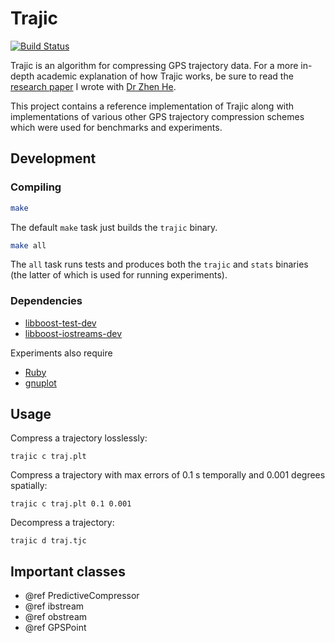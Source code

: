 Trajic
======

[![Build Status](https://travis-ci.org/anibali/trajic.svg?branch=master)](https://travis-ci.org/anibali/trajic)

Trajic is an algorithm for compressing GPS trajectory data. For a more in-depth
academic explanation of how Trajic works, be sure to read the
[research paper](https://raw.githubusercontent.com/anibali/trajic/gh-pages/trajic_paper.pdf)
I wrote with [Dr Zhen He](http://homepage.cs.latrobe.edu.au/zhe/).

This project contains a reference implementation of Trajic along with
implementations of various other GPS trajectory compression schemes which were
used for benchmarks and experiments.

Development
-----------

### Compiling

```sh
make
```

The default `make` task just builds the `trajic` binary.

```sh
make all
```

The `all` task runs tests and produces both the `trajic` and `stats` binaries
(the latter of which is used for running experiments).

### Dependencies

* [libboost-test-dev](http://www.boost.org/doc/libs/1_54_0/libs/test/doc/html/index.html)
* [libboost-iostreams-dev](http://www.boost.org/doc/libs/1_54_0/libs/iostreams/doc/index.html)

Experiments also require

* [Ruby](https://www.ruby-lang.org/)
* [gnuplot](http://www.gnuplot.info/)

Usage
-----

Compress a trajectory losslessly:

    trajic c traj.plt

Compress a trajectory with max errors of 0.1 s temporally and 0.001 degrees
spatially:

    trajic c traj.plt 0.1 0.001

Decompress a trajectory:

    trajic d traj.tjc

Important classes
-----------------

* @ref PredictiveCompressor
* @ref ibstream
* @ref obstream
* @ref GPSPoint
